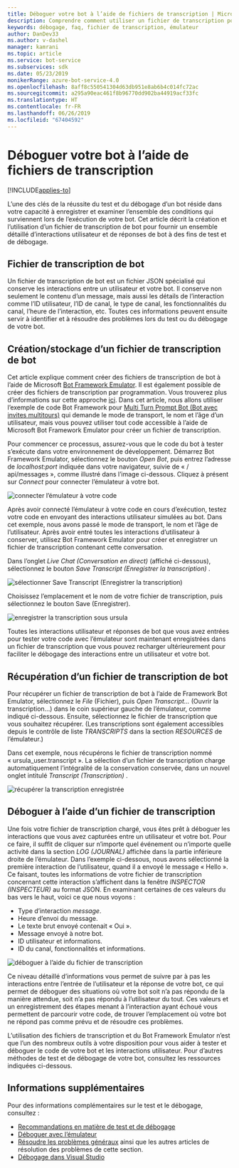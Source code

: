 ```yaml
---
title: Déboguer votre bot à l’aide de fichiers de transcription | Microsoft Docs
description: Comprendre comment utiliser un fichier de transcription pour vous aider à déboguer votre robot.
keywords: débogage, faq, fichier de transcription, émulateur
author: DanDev33
ms.author: v-dashel
manager: kamrani
ms.topic: article
ms.service: bot-service
ms.subservices: sdk
ms.date: 05/23/2019
monikerRange: azure-bot-service-4.0
ms.openlocfilehash: 8aff8c550541304d63db951e8ab6b4c014fc72ac
ms.sourcegitcommit: a295a90eac461f8b96770dd902ba44919acf33fc
ms.translationtype: HT
ms.contentlocale: fr-FR
ms.lasthandoff: 06/26/2019
ms.locfileid: "67404592"
---
```

# <a name="debug-your-bot-using-transcript-files"></a>Déboguer votre bot à l’aide de fichiers de transcription

[!INCLUDE[applies-to](../includes/applies-to.md)]

L’une des clés de la réussite du test et du débogage d’un bot réside dans votre capacité à enregistrer et examiner l’ensemble des conditions qui surviennent lors de l’exécution de votre bot. Cet article décrit la création et l’utilisation d’un fichier de transcription de bot pour fournir un ensemble détaillé d’interactions utilisateur et de réponses de bot à des fins de test et de débogage.

## <a name="the-bot-transcript-file"></a>Fichier de transcription de bot
Un fichier de transcription de bot est un fichier JSON spécialisé qui conserve les interactions entre un utilisateur et votre bot. Il conserve non seulement le contenu d’un message, mais aussi les détails de l’interaction comme l’ID utilisateur, l’ID de canal, le type de canal, les fonctionnalités du canal, l’heure de l’interaction, etc. Toutes ces informations peuvent ensuite servir à identifier et à résoudre des problèmes lors du test ou du débogage de votre bot. 

## <a name="creatingstoring-a-bot-transcript-file"></a>Création/stockage d’un fichier de transcription de bot
Cet article explique comment créer des fichiers de transcription de bot à l’aide de Microsoft [Bot Framework Emulator](https://github.com/Microsoft/BotFramework-Emulator). Il est également possible de créer des fichiers de transcription par programmation. Vous trouverez plus d’informations sur cette approche [ici](./bot-builder-howto-v4-storage.md#blob-transcript-storage). Dans cet article, nous allons utiliser l’exemple de code Bot Framework pour [Multi Turn Prompt Bot (Bot avec invites multitours)](https://aka.ms/cs-multi-prompts-sample) qui demande le mode de transport, le nom et l’âge d’un utilisateur, mais vous pouvez utiliser tout code accessible à l’aide de Microsoft Bot Framework Emulator pour créer un fichier de transcription.

Pour commencer ce processus, assurez-vous que le code du bot à tester s’exécute dans votre environnement de développement. Démarrez Bot Framework Emulator, sélectionnez le bouton _Open Bot_, puis entrez l’adresse de _localhost:port_ indiquée dans votre navigateur, suivie de « / api/messages », comme illustré dans l’image ci-dessous. Cliquez à présent sur _Connect_ pour connecter l’émulateur à votre bot.

![connecter l’émulateur à votre code](./media/emulator_open_bot_configuration.png)

Après avoir connecté l’émulateur à votre code en cours d’exécution, testez votre code en envoyant des interactions utilisateur simulées au bot. Dans cet exemple, nous avons passé le mode de transport, le nom et l’âge de l’utilisateur. Après avoir entré toutes les interactions d’utilisateur à conserver, utilisez Bot Framework Emulator pour créer et enregistrer un fichier de transcription contenant cette conversation. 

Dans l’onglet _Live Chat (Conversation en direct)_ (affiché ci-dessous), sélectionnez le bouton _Save Transcript (Enregistrer la transcription)_ . 

![sélectionner Save Transcript (Enregistrer la transcription)](./media/emulator_transcript_save.png)

Choisissez l’emplacement et le nom de votre fichier de transcription, puis sélectionnez le bouton Save (Enregistrer).

![enregistrer la transcription sous ursula](./media/emulator_transcript_saveas_ursula.png)

Toutes les interactions utilisateur et réponses de bot que vous avez entrées pour tester votre code avec l’émulateur sont maintenant enregistrées dans un fichier de transcription que vous pouvez recharger ultérieurement pour faciliter le débogage des interactions entre un utilisateur et votre bot.

## <a name="retrieving-a-bot-transcript-file"></a>Récupération d’un fichier de transcription de bot
Pour récupérer un fichier de transcription de bot à l’aide de Framework Bot Emulator, sélectionnez le _File_ (Fichier), puis _Open Transcript..._ (Ouvrir la transcription...) dans le coin supérieur gauche de l’émulateur, comme indiqué ci-dessous. Ensuite, sélectionnez le fichier de transcription que vous souhaitez récupérer. (Les transcriptions sont également accessibles depuis le contrôle de liste _TRANSCRIPTS_ dans la section _RESOURCES_ de l’émulateur.) 

Dans cet exemple, nous récupérons le fichier de transcription nommé « ursula_user.transcript ». La sélection d’un fichier de transcription charge automatiquement l’intégralité de la conservation conservée, dans un nouvel onglet intitulé _Transcript (Transcription)_ .

![récupérer la transcription enregistrée](./media/emulator_transcript_retrieve.png)

## <a name="debug-using-transcript-file"></a>Déboguer à l’aide d’un fichier de transcription
Une fois votre fichier de transcription chargé, vous êtes prêt à déboguer les interactions que vous avez capturées entre un utilisateur et votre bot. Pour ce faire, il suffit de cliquer sur n’importe quel événement ou n’importe quelle activité dans la section _LOG (JOURNAL)_ affichée dans la partie inférieure droite de l’émulateur. Dans l’exemple ci-dessous, nous avons sélectionné la première interaction de l’utilisateur, quand il a envoyé le message « Hello ». Ce faisant, toutes les informations de votre fichier de transcription concernant cette interaction s’affichent dans la fenêtre _INSPECTOR (INSPECTEUR)_ au format JSON. En examinant certaines de ces valeurs du bas vers le haut, voici ce que nous voyons :
* Type d’interaction _message_.
* Heure d’envoi du message.
* Le texte brut envoyé contenait « Oui ».
* Message envoyé à notre bot.
* ID utilisateur et informations.
* ID du canal, fonctionnalités et informations.

![déboguer à l’aide du fichier de transcription](./media/emulator_transcript_debug.png)

Ce niveau détaillé d’informations vous permet de suivre par à pas les interactions entre l’entrée de l’utilisateur et la réponse de votre bot, ce qui permet de déboguer des situations où votre bot soit n’a pas répondu de la manière attendue, soit n’a pas répondu à l’utilisateur du tout. Ces valeurs et un enregistrement des étapes menant à l’interaction ayant échoué vous permettent de parcourir votre code, de trouver l’emplacement où votre bot ne répond pas comme prévu et de résoudre ces problèmes.

L’utilisation des fichiers de transcription et du Bot Framework Emulator n’est que l’un des nombreux outils à votre disposition pour vous aider à tester et déboguer le code de votre bot et les interactions utilisateur. Pour d’autres méthodes de test et de débogage de votre bot, consultez les ressources indiquées ci-dessous.

## <a name="additional-information"></a>Informations supplémentaires

Pour des informations complémentaires sur le test et le débogage, consultez :

* [Recommandations en matière de test et de débogage](./bot-builder-testing-debugging.md)
* [Déboguer avec l’émulateur](../bot-service-debug-emulator.md)
* [Résoudre les problèmes généraux](../bot-service-troubleshoot-bot-configuration.md) ainsi que les autres articles de résolution des problèmes de cette section.
* [Débogage dans Visual Studio](https://docs.microsoft.com/visualstudio/debugger/index)

